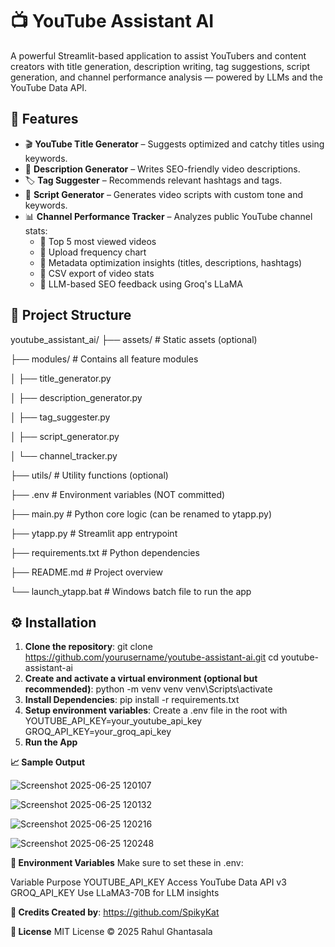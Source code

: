 # 📺 YouTube Assistant AI

A powerful Streamlit-based application to assist YouTubers and content creators with title generation, description writing, tag suggestions, script generation, and channel performance analysis — powered by LLMs and the YouTube Data API.

## 🚀 Features

- 🎬 **YouTube Title Generator** – Suggests optimized and catchy titles using keywords.
- 📄 **Description Generator** – Writes SEO-friendly video descriptions.
- 🏷️ **Tag Suggester** – Recommends relevant hashtags and tags.
- 🎤 **Script Generator** – Generates video scripts with custom tone and keywords.
- 📊 **Channel Performance Tracker** – Analyzes public YouTube channel stats:
  - 🥇 Top 5 most viewed videos
  - 📅 Upload frequency chart
  - 🧠 Metadata optimization insights (titles, descriptions, hashtags)
  - 📁 CSV export of video stats
  - 🤖 LLM-based SEO feedback using Groq's LLaMA

 ## 📂 Project Structure

 youtube_assistant_ai/
├── assets/ # Static assets (optional)

├── modules/ # Contains all feature modules

│ ├── title_generator.py

│ ├── description_generator.py

│ ├── tag_suggester.py

│ ├── script_generator.py

│ └── channel_tracker.py

├── utils/ # Utility functions (optional)

├── .env # Environment variables (NOT committed)

├── main.py # Python core logic (can be renamed to ytapp.py)

├── ytapp.py # Streamlit app entrypoint

├── requirements.txt # Python dependencies

├── README.md # Project overview

└── launch_ytapp.bat # Windows batch file to run the app


## ⚙️ Installation

1. **Clone the repository**:
   git clone https://github.com/yourusername/youtube-assistant-ai.git
   cd youtube-assistant-ai
2. **Create and activate a virtual environment (optional but recommended)**:
    python -m venv venv
    venv\Scripts\activate
3. **Install Dependencies**:
    pip install -r requirements.txt
4. **Setup environment variables**:
   Create a .env file in the root with
     YOUTUBE_API_KEY=your_youtube_api_key
     GROQ_API_KEY=your_groq_api_key
5. **Run the App**

 **📈 Sample Output**

 ![Screenshot 2025-06-25 120107](https://github.com/user-attachments/assets/2b1e2b59-50f2-4b01-9734-65f6b49a9b7f)

 ![Screenshot 2025-06-25 120132](https://github.com/user-attachments/assets/c9b7d596-16fb-4b3a-a06e-9c410f7c54af)

 ![Screenshot 2025-06-25 120216](https://github.com/user-attachments/assets/c4710bd4-2f2b-4809-b29d-407cf125e676)

 ![Screenshot 2025-06-25 120248](https://github.com/user-attachments/assets/7d504b8e-9dd5-41e0-a6bc-844fdaae25c9)



**🔐 Environment Variables**
Make sure to set these in .env:

Variable	                      Purpose
YOUTUBE_API_KEY	                Access YouTube Data API v3
GROQ_API_KEY	                  Use LLaMA3-70B for LLM insights

**📣 Credits Created by**: https://github.com/SpikyKat

**📄 License**
MIT License © 2025 Rahul Ghantasala

